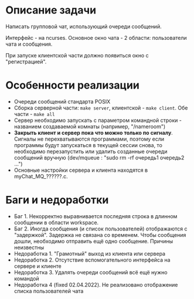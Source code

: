 # Описание задачи

Написать групповой чат, использующий очереди сообщений.

Интерфейс - на ncurses. Основное окно чата - 2 области: пользователи чата и сообщения.

При запуске клиентской части должно появиться окно с "регистрацией".

# Особенности реализации

- Очереди сообщений стандарта POSIX
- Сборка серверной части: ```make server```, клиентской - ```make client```. Обе части - ```make all```
- Сервер необходимо запускать с параметром командной строки - названием создаваемой комнаты (например, "/nameroom")
- **Закрыть клиент и сервер пока что можно только по сигналу**. Сигналы не перехватываются программами, поэтому если программы будут запускаться в текущей сессии снова, то необходимо перезапустить или удалить созданные очереди сообщений вручную (dev/mqueue : "sudo rm -rf очередь1 очередь2 ...") 
- Основные настройки сервера и клиента находятся в myChat_MQ_??????.c.

# Баги и недоработки
- Баг 1. Некорректно выравнивается последняя строка в длинном сообщении в области workspace.
- Баг 2. Иногда сообщения (и список пользователей) отображаются с "задержкой". Задержка не связана со временем. Чтобы сообщения дошли, необходимо отправить ещё одно сообщение. Причины неизвестны
- Недоработка 1. "Грамотный" выход из клиента или сервера
- Недоработка 2. Отсутствие вспомогательного интерфейса на сервере и клиенте
- Недоработка 3. Удалять очереди сообщений всё ещё нужно командой
- Недоработка 4 (fixed 02.04.2022). Не реализовано отображение списка пользователей чата